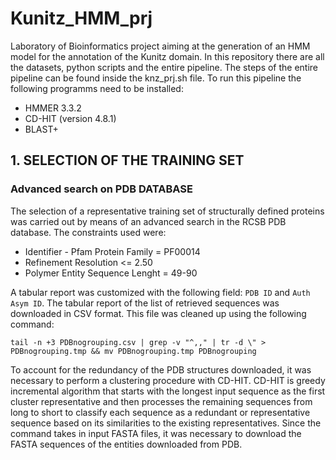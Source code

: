 # Kunitz_HMM_prj
Laboratory of Bioinformatics project aiming at the generation of an HMM model for the annotation of the Kunitz domain. 
In this repository there are all the datasets, python scripts and the entire pipeline. The steps of the entire pipeline can be found inside the knz_prj.sh file.
To run this pipeline the following programms need to be installed:
- HMMER  3.3.2
- CD-HIT (version 4.8.1)
- BLAST+

## 1. SELECTION OF THE TRAINING SET
### Advanced search on PDB DATABASE
The selection of a representative training set of structurally defined proteins was carried out by means of an advanced search in the RCSB PDB database. The constraints used were: 
+ Identifier - Pfam Protein Family = PF00014
+ Refinement Resolution <= 2.50
+ Polymer Entity Sequence Lenght =  49-90 

A tabular report was customized with the following field: ```PDB ID``` and ```Auth Asym ID```.
The tabular report of the list of retrieved sequences was downloaded in CSV format. This file was cleaned up using the following command:
```
tail -n +3 PDBnogrouping.csv | grep -v "^,," | tr -d \" > PDBnogrouping.tmp && mv PDBnogrouping.tmp PDBnogrouping
```
To account for the redundancy of the PDB structures downloaded, it was necessary to perform a clustering procedure with CD-HIT. CD-HIT is  greedy incremental algorithm that starts with the longest input sequence as the first cluster representative and then processes the remaining sequences from long to short to classify each sequence as a redundant or representative sequence based on its similarities to the existing representatives. Since the command takes in input FASTA files, it was necessary to download the FASTA sequences of the entities downloaded from PDB. 


